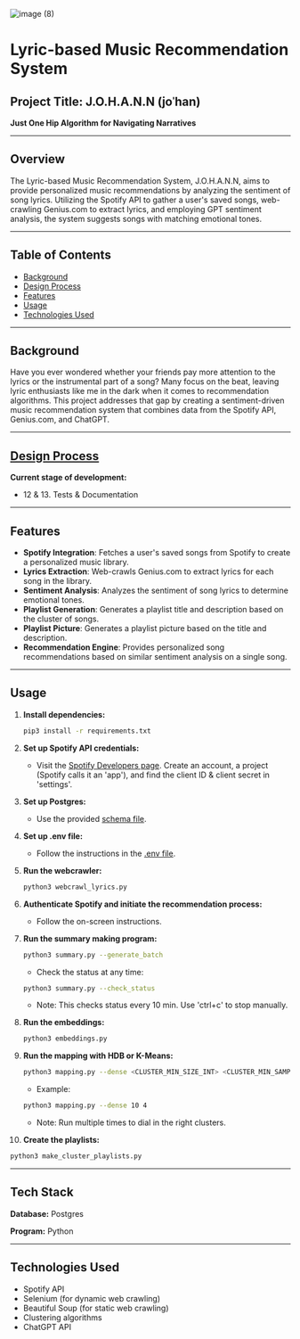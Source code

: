 
![image (8)](https://github.com/AidenEscamilla/Johann/assets/66649961/4ca99d53-2a6b-480c-aa0f-9ea68668d4b4)


# Lyric-based Music Recommendation System

## Project Title: **J.O.H.A.N.N** (joˈhan)
**Just One Hip Algorithm for Navigating Narratives**

---

## Overview

The Lyric-based Music Recommendation System, J.O.H.A.N.N, aims to provide personalized music recommendations by analyzing the sentiment of song lyrics. Utilizing the Spotify API to gather a user's saved songs, web-crawling Genius.com to extract lyrics, and employing GPT sentiment analysis, the system suggests songs with matching emotional tones.

---

## Table of Contents

- [Background](#background)
- [Design Process](#design-process)
- [Features](#features)
- [Usage](#usage)
- [Technologies Used](#technologies-used)

---

## Background

Have you ever wondered whether your friends pay more attention to the lyrics or the instrumental part of a song? Many focus on the beat, leaving lyric enthusiasts like me in the dark when it comes to recommendation algorithms. This project addresses that gap by creating a sentiment-driven music recommendation system that combines data from the Spotify API, Genius.com, and ChatGPT.

---

## [Design Process](https://github.com/AidenEscamilla/Johann/wiki/Design-1.0)

**Current stage of development:** 
- 12 & 13. Tests & Documentation

---

## Features

- **Spotify Integration**: Fetches a user's saved songs from Spotify to create a personalized music library.
- **Lyrics Extraction**: Web-crawls Genius.com to extract lyrics for each song in the library.
- **Sentiment Analysis**: Analyzes the sentiment of song lyrics to determine emotional tones.
- **Playlist Generation**: Generates a playlist title and description based on the cluster of songs.
- **Playlist Picture**: Generates a playlist picture based on the title and description.
- **Recommendation Engine**: Provides personalized song recommendations based on similar sentiment analysis on a single song.

---

## Usage

1. **Install dependencies:**
   ```bash
   pip3 install -r requirements.txt
   ```

2. **Set up Spotify API credentials:**
   - Visit the [Spotify Developers page](https://developer.spotify.com/). Create an account, a project (Spotify calls it an 'app'), and find the client ID & client secret in 'settings'.

3. **Set up Postgres:**
   - Use the provided [schema file](https://github.com/AidenEscamilla/Johann/blob/9157c778074503d705f5e2c29c608d1a36a3fa64/schema.sql).

4. **Set up .env file:**
   - Follow the instructions in the [.env file](https://github.com/AidenEscamilla/Johann/blob/2176460b0202e98336e1d181f470626782e2b273/.env).

5. **Run the webcrawler:**
   ```bash
   python3 webcrawl_lyrics.py
   ```

6. **Authenticate Spotify and initiate the recommendation process:**
   - Follow the on-screen instructions.

7. **Run the summary making program:**
   ```bash
   python3 summary.py --generate_batch
   ```
   - Check the status at any time:
   ```bash
   python3 summary.py --check_status
   ```
   - Note: This checks status every 10 min. Use 'ctrl+c' to stop manually.

8. **Run the embeddings:**
   ```bash
   python3 embeddings.py
   ```

9. **Run the mapping with HDB or K-Means:**
   ```bash
   python3 mapping.py --dense <CLUSTER_MIN_SIZE_INT> <CLUSTER_MIN_SAMPLES_INT>
   ```
   - Example:
   ```bash
   python3 mapping.py --dense 10 4
   ```
   - Note: Run multiple times to dial in the right clusters.

11. **Create the playlists:**
   ```bash
   python3 make_cluster_playlists.py
   ```

---

## Tech Stack

**Database:** Postgres

**Program:** Python

---

## Technologies Used

- Spotify API
- Selenium (for dynamic web crawling)
- Beautiful Soup (for static web crawling)
- Clustering algorithms
- ChatGPT API
